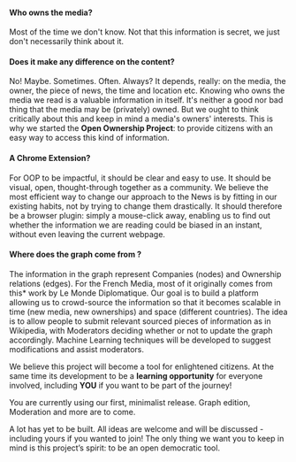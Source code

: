#### Who owns the media?

Most of the time we don't know. Not that this information is secret, we just don't necessarily think about it. 

#### Does it make any difference on the content?

No! Maybe. Sometimes. Often. Always? It depends, really: on the media, the owner, the piece of news, the time and location etc. Knowing who owns the media we read is a valuable information in itself. It's neither a good nor bad thing that the media may be (privately) owned. But we ought to think critically about this and keep in mind a media's owners' interests. This is why we started the **Open Ownership Project**: to provide citizens with an easy way to access this kind of information. 


#### A Chrome Extension?

For OOP to be impactful, it should be clear and easy to use. It should be visual, open, thought-through together as a community. We believe the most efficient way to change our approach to the News is by fitting in our existing habits, not by trying to change them drastically. It should therefore be a browser plugin: simply a mouse-click away, enabling us to find out whether the information we are reading could be biased in an instant, without even leaving the current webpage.


#### Where does the graph come from ?

The information in the graph represent Companies (nodes) and Ownership relations (edges). For the French Media, most of it originally comes from this*  work by Le Monde Diplomatique. Our goal is to build a platform allowing us to crowd-source the information so that it becomes scalable in time (new media, new ownerships) and space (different countries). The idea is to allow people to submit relevant sourced pieces of information as in Wikipedia, with Moderators deciding whether or not to update the graph accordingly. Machine Learning techniques will be developed to suggest modifications and assist moderators.


We believe this project will become a tool for enlightened citizens. At the same time its development to be a **learning opportunity** for everyone involved, including **YOU** if you want to be part of the journey!


You are currently using our first, minimalist release. Graph edition, Moderation and more are to come.

A lot has yet to be built. All ideas are welcome and will be discussed - including yours if you wanted to join! The only thing we want you to keep in mind is this project’s spirit: to be an open democratic tool.

